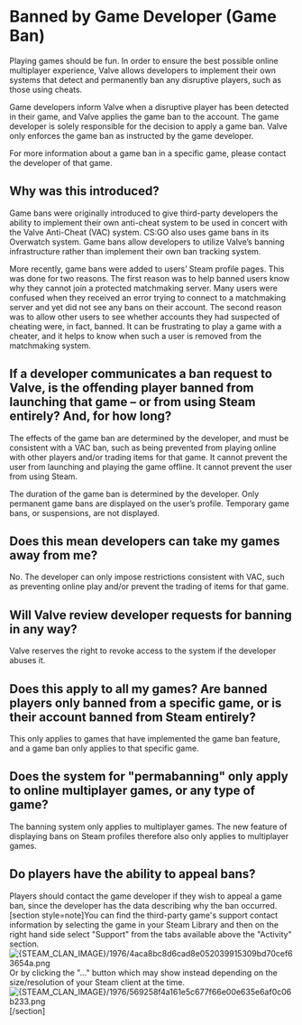 # Banned by Game Developer (Game Ban)

Playing games should be fun. In order to ensure the best possible online multiplayer experience, Valve allows developers to implement their own systems that detect and permanently ban any disruptive players, such as those using cheats.  
  
Game developers inform Valve when a disruptive player has been detected in their game, and Valve applies the game ban to the account. The game developer is solely responsible for the decision to apply a game ban. Valve only enforces the game ban as instructed by the game developer.  
  
For more information about a game ban in a specific game, please contact the developer of that game.  
  
##  Why was this introduced?
  
Game bans were originally introduced to give third-party developers the ability to implement their own anti-cheat system to be used in concert with the Valve Anti-Cheat (VAC) system. CS:GO also uses game bans in its Overwatch system. Game bans allow developers to utilize Valve’s banning infrastructure rather than implement their own ban tracking system.  
  
More recently, game bans were added to users’ Steam profile pages. This was done for two reasons. The first reason was to help banned users know why they cannot join a protected matchmaking server. Many users were confused when they received an error trying to connect to a matchmaking server and yet did not see any bans on their account. The second reason was to allow other users to see whether accounts they had suspected of cheating were, in fact, banned. It can be frustrating to play a game with a cheater, and it helps to know when such a user is removed from the matchmaking system.  
  
  ##  If a developer communicates a ban request to Valve, is the offending player banned from launching that game – or from using Steam entirely? And, for how long?
  
The effects of the game ban are determined by the developer, and must be consistent with a VAC ban, such as being prevented from playing online with other players and/or trading items for that game. It cannot prevent the user from launching and playing the game offline. It cannot prevent the user from using Steam.  
  
The duration of the game ban is determined by the developer. Only permanent game bans are displayed on the user’s profile. Temporary game bans, or suspensions, are not displayed.  
  
  ##  Does this mean developers can take my games away from me?
  
No. The developer can only impose restrictions consistent with VAC, such as preventing online play and/or prevent the trading of items for that game.  
  
  ##  Will Valve review developer requests for banning in any way?
  
Valve reserves the right to revoke access to the system if the developer abuses it.  
  
  ##  Does this apply to all my games? Are banned players only banned from a specific game, or is their account banned from Steam entirely?
  
This only applies to games that have implemented the game ban feature, and a game ban only applies to that specific game.  
  
  ##  Does the system for "permabanning" only apply to online multiplayer games, or any type of game?
  
The banning system only applies to multiplayer games. The new feature of displaying bans on Steam profiles therefore also only applies to multiplayer games.  
  
  ##  Do players have the ability to appeal bans?
  
Players should contact the game developer if they wish to appeal a game ban, since the developer has the data describing why the ban occurred.  
[section style=note]You can find the third-party game's support contact information by selecting the game in your Steam Library and then on the right hand side select "Support" from the tabs available above the "Activity" section. ![{STEAM_CLAN_IMAGE}/1976/4aca8bc8d6cad8e052039915309bd70cef63654a.png]({STEAM_CLAN_IMAGE}/1976/4aca8bc8d6cad8e052039915309bd70cef63654a.png) Or by clicking the "..." button which may show instead depending on the size/resolution of your Steam client at the time.![{STEAM_CLAN_IMAGE}/1976/569258f4a161e5c677f66e00e635e6af0c06b233.png]({STEAM_CLAN_IMAGE}/1976/569258f4a161e5c677f66e00e635e6af0c06b233.png)[/section]  
